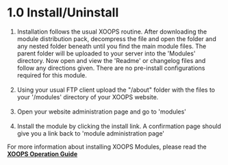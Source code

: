 # 1.0 Install/Uninstall

1. Installation follows the usual XOOPS routine. After downloading the module distribution pack, decompress the file and open the folder and any nested folder beneath until you find the main module files. The parent folder will be uploaded to your server into the 'Modules' directory. Now open and view the  'Readme' or changelog files and follow any directions given. There are no pre-install configurations required for this module. <br><br>  
2. Using your usual FTP client upload the "/about" folder with the files to your '/modules' directory of your XOOPS website.<br> <br> 
3. Open your website administration page and go to 'modules'<br> <br> 
4. Install the module by clicking the install link. A confirmation page should give you a link back to 'module administration page'

For more information about installing XOOPS Modules, please read the [**XOOPS Operation Guide**](https://www.gitbook.com/book/xoops/xoops-operations-guide/details)